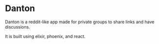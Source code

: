 # Danton

Danton is a reddit-like app made for private groups to share links and have discussions.

It is built using elixir, phoenix, and react.
